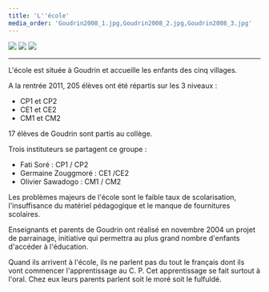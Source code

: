 ```yaml
---
title: 'L''école'
media_order: 'Goudrin2008_1.jpg,Goudrin2008_2.jpg,Goudrin2008_3.jpg'
---
```


![](Goudrin2008_1.jpg)
![](Goudrin2008_2.jpg)
![](Goudrin2008_3.jpg)

---
L'école est située à Goudrin et accueille les enfants des cinq villages.

A la rentrée 2011, 205 élèves ont été répartis sur les 3 niveaux : 

* CP1 et CP2
* CE1 et CE2
* CM1 et CM2

17 élèves de Goudrin sont partis au collège.

Trois instituteurs se partagent ce groupe :
* Fati Soré : CP1 / CP2
* Germaine Zouggmoré : CE1 /CE2
* Olivier Sawadogo : CM1 / CM2

Les problèmes majeurs de l'école sont le faible taux de scolarisation, l'insuffisance du matériel pédagogique et le manque de fournitures scolaires.

Enseignants et parents de Goudrin ont réalisé en novembre 2004 un projet de parrainage, initiative qui permettra au plus grand nombre d'enfants d'accéder à l'éducation.

Quand ils arrivent à l'école, ils ne parlent pas du tout le français dont ils vont commencer l'apprentissage au C. P. Cet apprentissage se fait surtout à l'oral. Chez eux leurs parents parlent soit le moré soit le fulfuldé.
